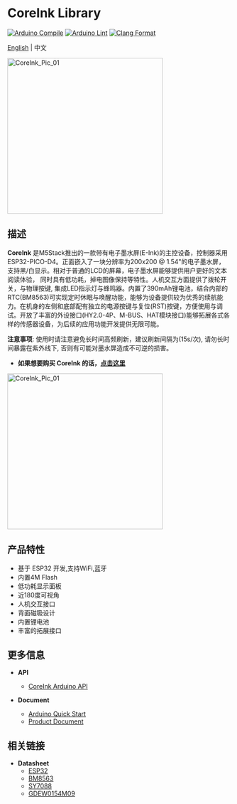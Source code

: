 # CoreInk Library

[![Arduino Compile](https://github.com/m5stack/M5Core-Ink/actions/workflows/arduino-action-coreink-compile.yml/badge.svg)](https://github.com/m5stack/M5Core-Ink/actions/workflows/arduino-action-paper-compile.yml)
[![Arduino Lint](https://github.com/m5stack/M5Core-Ink/actions/workflows/Arduino-Lint-Check.yml/badge.svg)](https://github.com/m5stack/M5Core-Ink/actions/workflows/Arduino-Lint-Check.yml)
[![Clang Format](https://github.com/m5stack/M5Core-Ink/actions/workflows/clang-format-check.yml/badge.svg)](https://github.com/m5stack/M5Core-Ink/actions/workflows/clang-format-check.yml)

[English](README.md) | 中文

<img src="https://static-cdn.m5stack.com/resource/docs/static/assets/img/product_pics/core/coreink/coreink_01.webp" alt="CoreInk_Pic_01" width="350">

## 描述

**CoreInk** 是M5Stack推出的一款带有电子墨水屏(E-Ink)的主控设备，控制器采用ESP32-PICO-D4。正面嵌入了一块分辨率为200x200 @ 1.54"的电子墨水屏，支持黑/白显示。相对于普通的LCD的屏幕，电子墨水屏能够提供用户更好的文本阅读体验， 同时具有低功耗，掉电图像保持等特性。人机交互方面提供了拨轮开关，与物理按键, 集成LED指示灯与蜂鸣器。内置了390mAh锂电池，结合内部的RTC(BM8563)可实现定时休眠与唤醒功能，能够为设备提供较为优秀的续航能力。在机身的左侧和底部配有独立的电源按键与复位(RST)按键，方便使用与调试。开放了丰富的外设接口(HY2.0-4P、M-BUS、HAT模块接口)能够拓展各式各样的传感器设备，为后续的应用功能开发提供无限可能。

**注意事项**: 使用时请注意避免长时间高频刷新，建议刷新间隔为(15s/次), 请勿长时间暴露在紫外线下, 否则有可能对墨水屏造成不可逆的损害。

* **如果想要购买 CoreInk 的话，[点击这里](https://item.taobao.com/item.htm?spm=a1z10.5-c-s.w4002-22404213529.11.5d80e428hIJBNY&id=631373978142)**

<img class="pic" src="https://static-cdn.m5stack.com/resource/docs/static/assets/img/product_pics/core/coreink/coreink_02.webp" alt="CoreInk_Pic_01" width="350">

## 产品特性

- 基于 ESP32 开发,支持WiFi,蓝牙
- 内置4M Flash
- 低功耗显示面板
- 近180度可视角
- 人机交互接口
- 背面磁吸设计
- 内置锂电池
- 丰富的拓展接口

## 更多信息

- **API** 

   - [CoreInk Arduino API](http://docs.m5stack.com/zh_CN/api/coreink/system_api)

-  **Document**
   - [Arduino Quick Start](http://docs.m5stack.com/zh_CN/quick_start/coreink/arduino)
   - [Product Document](https://docs.m5stack.com/zh_CN/core/coreink)

## 相关链接

- **Datasheet** 
   - [ESP32](https://m5stack.oss-cn-shenzhen.aliyuncs.com/resource/docs/datasheet/core/esp32_datasheet_cn.pdf)
   - [BM8563](https://m5stack.oss-cn-shenzhen.aliyuncs.com/resource/docs/datasheet/core/BM8563_V1.1_cn.pdf)
   - [SY7088](https://m5stack.oss-cn-shenzhen.aliyuncs.com/resource/docs/datasheet/core/SY7088-Silergy.pdf)
   - [GDEW0154M09](https://m5stack.oss-cn-shenzhen.aliyuncs.com/resource/docs/datasheet/core/CoreInk-K048-GDEW0154M09%20V2.0%20Specification.pdf)

